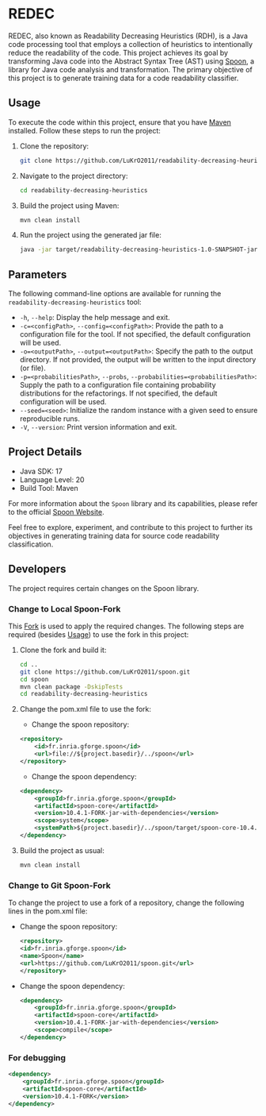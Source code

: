 # REDEC

REDEC, also known as Readability Decreasing Heuristics (RDH), is a Java code processing tool that employs a collection 
of heuristics to intentionally reduce the readability of the code. 
This project achieves its goal by transforming Java code into the Abstract Syntax Tree (AST) using [Spoon](https://github.com/LuKrO2011/spoon.git),
a library for Java code analysis and transformation.
The primary objective of this project is to generate training data for a code readability classifier.

## Usage

To execute the code within this project, ensure that you have [Maven](https://maven.apache.org/) installed. Follow these
steps to run the project:

1. Clone the repository:
   ```bash
   git clone https://github.com/LuKrO2011/readability-decreasing-heuristics.git

2. Navigate to the project directory:
   ```bash
   cd readability-decreasing-heuristics
   ```

3. Build the project using Maven:
   ```bash
   mvn clean install
   ```

4. Run the project using the generated jar file:
   ```bash
   java -jar target/readability-decreasing-heuristics-1.0-SNAPSHOT-jar-with-dependencies.jar <input-path> -o <output-path>
    ```

## Parameters

The following command-line options are available for running the `readability-decreasing-heuristics` tool:

- `-h`, `--help`: Display the help message and exit.
- `-c=<configPath>`, `--config=<configPath>`: Provide the path to a configuration file for the tool. If not specified,
  the default configuration will be used.
- `-o=<outputPath>`, `--output=<outputPath>`: Specify the path to the output directory. If not provided, the output will
  be written to the input directory (or file).
- `-p=<probabilitiesPath>`, `--probs`, `--probabilities=<probabilitiesPath>`: Supply the path to a configuration file
  containing probability distributions for the refactorings. If not specified, the default configuration will be used.
- `--seed=<seed>`: Initialize the random instance with a given seed to ensure reproducible runs.
- `-V`, `--version`: Print version information and exit.

## Project Details

- Java SDK: 17
- Language Level: 20
- Build Tool: Maven

For more information about the `Spoon` library and its capabilities, please refer to the
official [Spoon Website](https://spoon.gforge.inria.fr).

Feel free to explore, experiment, and contribute to this project to further its objectives in generating training data
for source code readability classification.

## Developers

The project requires certain changes on the Spoon library.

### Change to Local Spoon-Fork

This [Fork](https://github.com/LuKrO2011/spoon.git) is used to apply the required changes. The following steps are
required (besides [Usage](#usage)) to use the fork in this project:

1. Clone the fork and build it:
    ```bash
    cd ..
    git clone https://github.com/LuKrO2011/spoon.git
    cd spoon
    mvn clean package -DskipTests
    cd readability-decreasing-heuristics
    ```

2. Change the pom.xml file to use the fork:
    - Change the spoon repository:
    ```xml
   <repository>
        <id>fr.inria.gforge.spoon</id>
        <url>file://${project.basedir}/../spoon</url>
    </repository>
    ```

    - Change the spoon dependency:
    ```xml
    <dependency>
        <groupId>fr.inria.gforge.spoon</groupId>
        <artifactId>spoon-core</artifactId>
        <version>10.4.1-FORK-jar-with-dependencies</version>
        <scope>system</scope>
        <systemPath>${project.basedir}/../spoon/target/spoon-core-10.4.1-FORK-jar-with-dependencies.jar</systemPath>
    </dependency>
    ```

3. Build the project as usual:
    ```bash
    mvn clean install
    ```

### Change to Git Spoon-Fork

To change the project to use a fork of a repository, change the following lines in the pom.xml file:

- Change the spoon repository:
    ```xml
    <repository>
    <id>fr.inria.gforge.spoon</id>
    <name>Spoon</name>
    <url>https://github.com/LuKrO2011/spoon.git</url>
    </repository>
    ```
  
- Change the spoon dependency:
  ```xml
  <dependency>
      <groupId>fr.inria.gforge.spoon</groupId>
      <artifactId>spoon-core</artifactId>
      <version>10.4.1-FORK-jar-with-dependencies</version>
      <scope>compile</scope>
  </dependency>
  ```

### For debugging
```xml
<dependency>
    <groupId>fr.inria.gforge.spoon</groupId>
    <artifactId>spoon-core</artifactId>
    <version>10.4.1-FORK</version>
</dependency>
```